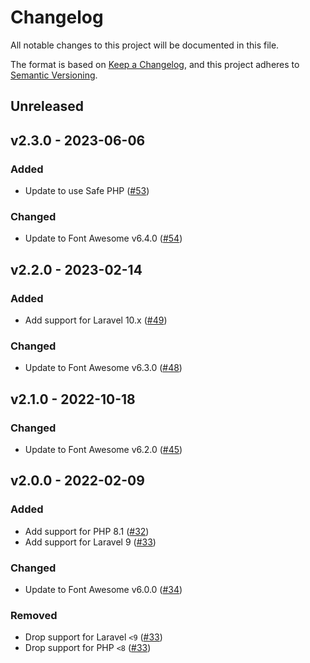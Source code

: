 # Changelog

All notable changes to this project will be documented in this file.

The format is based on [Keep a Changelog](https://keepachangelog.com), and this project adheres to [Semantic Versioning](https://semver.org).

## Unreleased

## v2.3.0 - 2023-06-06

### Added
- Update to use Safe PHP ([#53](https://github.com/owenvoke/blade-fontawesome/pull/53))

### Changed
- Update to Font Awesome v6.4.0 ([#54](https://github.com/owenvoke/blade-fontawesome/pull/54))

## v2.2.0 - 2023-02-14

### Added
- Add support for Laravel 10.x ([#49](https://github.com/owenvoke/blade-fontawesome/pull/49))

### Changed
- Update to Font Awesome v6.3.0 ([#48](https://github.com/owenvoke/blade-fontawesome/pull/48))

## v2.1.0 - 2022-10-18

### Changed
- Update to Font Awesome v6.2.0 ([#45](https://github.com/owenvoke/blade-fontawesome/pull/45))

## v2.0.0 - 2022-02-09

### Added
- Add support for PHP 8.1 ([#32](https://github.com/owenvoke/blade-fontawesome/pull/32))
- Add support for Laravel 9 ([#33](https://github.com/owenvoke/blade-fontawesome/pull/33))

### Changed
- Update to Font Awesome v6.0.0 ([#34](https://github.com/owenvoke/blade-fontawesome/pull/34))

### Removed
- Drop support for Laravel `<9` ([#33](https://github.com/owenvoke/blade-fontawesome/pull/33))
- Drop support for PHP `<8` ([#33](https://github.com/owenvoke/blade-fontawesome/pull/33))

